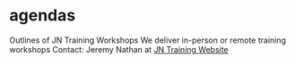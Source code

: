 # agendas
Outlines of JN Training Workshops
We deliver in-person or remote training workshops
Contact: Jeremy Nathan at [JN Training Website](https://www.jncomputertraining.com)
